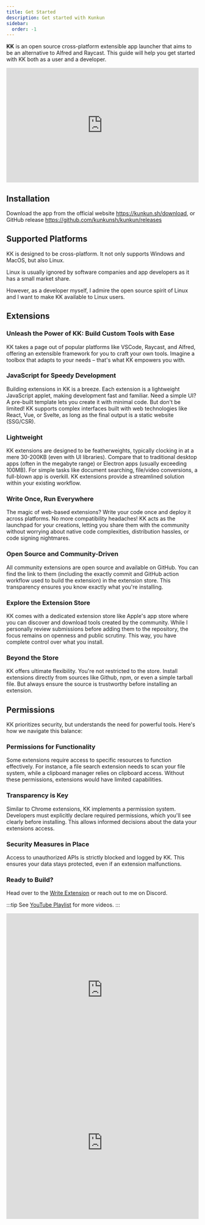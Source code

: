 ```yaml
---
title: Get Started
description: Get started with Kunkun
sidebar:
  order: -1
---
```


**KK** is an open source cross-platform extensible app launcher that aims to be an alternative to Alfred and Raycast. This guide will help you get started with KK both as a user and a developer.

<div style="height: 300px;">
<iframe width="100%" style="height: 100%;" src="https://www.youtube.com/embed/HfQb38s8VjY" title="Kunkun: open source, cross-platform alternative to Raycast" frameborder="0" allow="accelerometer; autoplay; clipboard-write; encrypted-media; gyroscope; picture-in-picture; web-share" referrerpolicy="strict-origin-when-cross-origin" allowfullscreen></iframe>
</div>

## Installation

Download the app from the official website https://kunkun.sh/download, or GitHub release https://github.com/kunkunsh/kunkun/releases

## Supported Platforms

KK is designed to be cross-platform. It not only supports Windows and MacOS, but also Linux.

Linux is usually ignored by software companies and app developers as it has a small market share.

However, as a developer myself, I admire the open source spirit of Linux and I want to make KK available to Linux users.

## Extensions

### Unleash the Power of KK: Build Custom Tools with Ease

KK takes a page out of popular platforms like VSCode, Raycast, and Alfred, offering an extensible framework for you to craft your own tools. Imagine a toolbox that adapts to your needs – that's what KK empowers you with.

### JavaScript for Speedy Development

Building extensions in KK is a breeze. Each extension is a lightweight JavaScript applet, making development fast and familiar. Need a simple UI? A pre-built template lets you create it with minimal code. But don't be limited! KK supports complex interfaces built with web technologies like React, Vue, or Svelte, as long as the final output is a static website (SSG/CSR).

### Lightweight

KK extensions are designed to be featherweights, typically clocking in at a mere 30-200KB (even with UI libraries). Compare that to traditional desktop apps (often in the megabyte range) or Electron apps (usually exceeding 100MB). For simple tasks like document searching, file/video conversions, a full-blown app is overkill. KK extensions provide a streamlined solution within your existing workflow.

### Write Once, Run Everywhere

The magic of web-based extensions? Write your code once and deploy it across platforms. No more compatibility headaches! KK acts as the launchpad for your creations, letting you share them with the community without worrying about native code complexities, distribution hassles, or code signing nightmares.

### Open Source and Community-Driven

All community extensions are open source and available on GitHub. You can find the link to them (including the exactly commit and GitHub action workflow used to build the extension) in the extension store. This transparency ensures you know exactly what you're installing.

### Explore the Extension Store

KK comes with a dedicated extension store like Apple's app store where you can discover and download tools created by the community. While I personally review submissions before adding them to the repository, the focus remains on openness and public scrutiny. This way, you have complete control over what you install.

### Beyond the Store

KK offers ultimate flexibility. You're not restricted to the store. Install extensions directly from sources like Github, npm, or even a simple tarball file. But always ensure the source is trustworthy before installing an extension.

## Permissions

KK prioritizes security, but understands the need for powerful tools. Here's how we navigate this balance:

### Permissions for Functionality

Some extensions require access to specific resources to function effectively. For instance, a file search extension needs to scan your file system, while a clipboard manager relies on clipboard access. Without these permissions, extensions would have limited capabilities.

### Transparency is Key

Similar to Chrome extensions, KK implements a permission system. Developers must explicitly declare required permissions, which you'll see clearly before installing. This allows informed decisions about the data your extensions access.

### Security Measures in Place

Access to unauthorized APIs is strictly blocked and logged by KK. This ensures your data stays protected, even if an extension malfunctions.

### Ready to Build?

Head over to the [Write Extension](/guides/extensions/write-extension/) or reach out to me on Discord.

:::tip
See [YouTube Playlist](https://www.youtube.com/playlist?list=PLUxw2JoWliioxX3klgGmmaPGISfQlURuv) for more videos.
:::

<div style="height: 400px">
  <iframe
    width="100%"
    style="height: 100%;"
    src="https://www.youtube.com/embed/NBti-LzDTTI"
    title="Kunkun: Extension Architecture"
    frameborder="0"
    allow="accelerometer; autoplay; clipboard-write; encrypted-media; gyroscope; picture-in-picture; web-share"
    referrerpolicy="strict-origin-when-cross-origin"
    allowfullscreen
  ></iframe>
</div>

<div style="height: 400px">
  <iframe width="100%" style="height: 100%;" src="https://www.youtube.com/embed/QPZtUDUGr5s" title="Kunkun: Publish Extension Design" frameborder="0" allow="accelerometer; autoplay; clipboard-write; encrypted-media; gyroscope; picture-in-picture; web-share" referrerpolicy="strict-origin-when-cross-origin" allowfullscreen></iframe>
</div>
